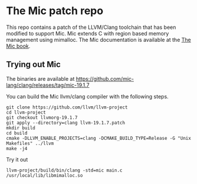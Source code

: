 # The Mic patch repo

This repo contains a patch of the LLVM/Clang toolchain that has been modified to support  Mic. 
Mic extends C with region based memory management using mimalloc.
The Mic documentation is available at the
[The Mic book](https://mic-lang.github.io/).

## Trying out Mic

The binaries are available at 
https://github.com/mic-lang/clang/releases/tag/mic-19.1.7

You can build the Mic llvm/clang compiler with the following steps.

```
git clone https://github.com/llvm/llvm-project 
cd llvm-project
git checkout llvmorg-19.1.7
git apply --directory=clang llvm-19.1.7.patch
mkdir build
cd build
cmake -DLLVM_ENABLE_PROJECTS=clang -DCMAKE_BUILD_TYPE=Release -G "Unix Makefiles" ../llvm
make -j4
```

Try it out

```
llvm-project/build/bin/clang -std=mic main.c /usr/local/lib/libmimalloc.so
```